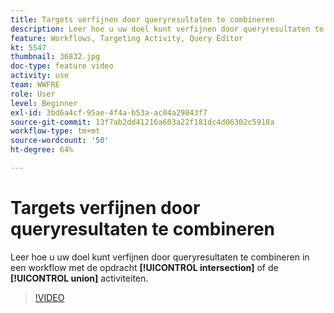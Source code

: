 ```yaml
---
title: Targets verfijnen door queryresultaten te combineren
description: Leer hoe u uw doel kunt verfijnen door queryresultaten te combineren in een workflow met behulp van de activiteiten voor doorsnede en unie.
feature: Workflows, Targeting Activity, Query Editor
kt: 5547
thumbnail: 36832.jpg
doc-type: feature video
activity: use
team: WWFRE
role: User
level: Beginner
exl-id: 3bd6a4cf-95ae-4f4a-b53a-ac04a29843f7
source-git-commit: 13f7ab2dd41216a603a22f181dc4d06302c5918a
workflow-type: tm+mt
source-wordcount: '50'
ht-degree: 64%

---
```


# Targets verfijnen door queryresultaten te combineren

Leer hoe u uw doel kunt verfijnen door queryresultaten te combineren in een workflow met de opdracht **[!UICONTROL intersection]** of de **[!UICONTROL union]** activiteiten.

>[!VIDEO](https://video.tv.adobe.com/v/36832?quality=12&learn=on)
